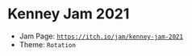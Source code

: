 # Kenney Jam 2021

- Jam Page: [`https://itch.io/jam/kenney-jam-2021`](https://itch.io/jam/kenney-jam-2021)
- Theme: `Rotation`